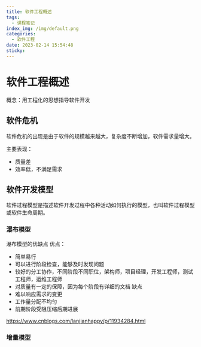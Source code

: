 ```yaml
---
title: 软件工程概述
tags:
  - 课程笔记
index_img: /img/default.png
categories:
  - 软件工程
date: 2023-02-14 15:54:48
sticky:
---
```


# 软件工程概述

概念：用工程化的思想指导软件开发

## 软件危机
软件危机的出现是由于软件的规模越来越大，复杂度不断增加，软件需求量增大。

主要表现：
- 质量差
- 效率低，不满足需求

## 软件开发模型

软件过程模型是描述软件开发过程中各种活动如何执行的模型，也叫软件过程模型或软件生命周期。

### 瀑布模型

瀑布模型的优缺点
优点：
- 简单易行
- 可以进行阶段检查，能够及时发现问题
- 较好的分工协作，不同阶段不同职位，架构师，项目经理，开发工程师，测试工程师，运维工程师
- 对质量有一定的保障，因为每个阶段有详细的文档
缺点
- 难以响应需求的变更
- 工作量分配不均匀
- 前期阶段受阻压缩后期进展

https://www.cnblogs.com/lanjianhappy/p/11934284.html

### 增量模型

